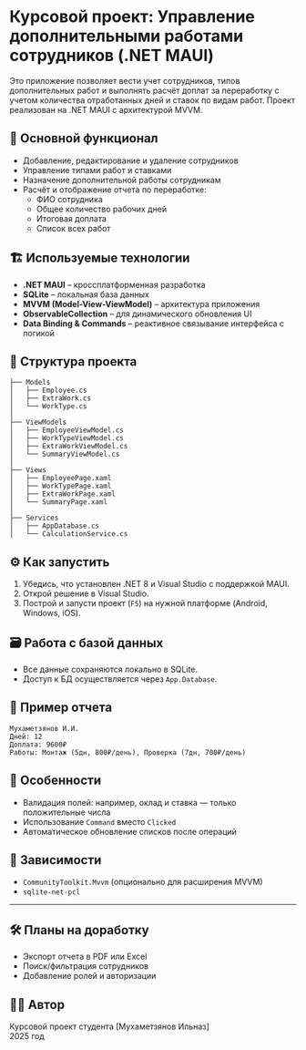 
# Курсовой проект: Управление дополнительными работами сотрудников (.NET MAUI)

Это приложение позволяет вести учет сотрудников, типов дополнительных работ и выполнять расчёт доплат за переработку с учетом количества отработанных дней и ставок по видам работ. Проект реализован на .NET MAUI с архитектурой MVVM.

## 📱 Основной функционал

- Добавление, редактирование и удаление сотрудников
- Управление типами работ и ставками
- Назначение дополнительной работы сотрудникам
- Расчёт и отображение отчета по переработке:
  - ФИО сотрудника
  - Общее количество рабочих дней
  - Итоговая доплата
  - Список всех работ

## 🏗️ Используемые технологии

- **.NET MAUI** – кроссплатформенная разработка
- **SQLite** – локальная база данных
- **MVVM (Model-View-ViewModel)** – архитектура приложения
- **ObservableCollection** – для динамического обновления UI
- **Data Binding & Commands** – реактивное связывание интерфейса с логикой

## 📂 Структура проекта

```plaintext
├── Models
│   ├── Employee.cs
│   ├── ExtraWork.cs
│   └── WorkType.cs
│
├── ViewModels
│   ├── EmployeeViewModel.cs
│   ├── WorkTypeViewModel.cs
│   ├── ExtraWorkViewModel.cs
│   └── SummaryViewModel.cs
│
├── Views
│   ├── EmployeePage.xaml
│   ├── WorkTypePage.xaml
│   ├── ExtraWorkPage.xaml
│   └── SummaryPage.xaml
│
├── Services
│   ├── AppDatabase.cs
│   └── CalculationService.cs
```

## ⚙️ Как запустить

1. Убедись, что установлен .NET 8 и Visual Studio с поддержкой MAUI.
2. Открой решение в Visual Studio.
3. Построй и запусти проект (`F5`) на нужной платформе (Android, Windows, iOS).

## 🗃️ Работа с базой данных

- Все данные сохраняются локально в SQLite.
- Доступ к БД осуществляется через `App.Database`.

## 🧾 Пример отчета

```
Мухаметзянов И.И.
Дней: 12
Доплата: 9600₽
Работы: Монтаж (5дн, 800₽/день), Проверка (7дн, 700₽/день)
```

## 🧠 Особенности

- Валидация полей: например, оклад и ставка — только положительные числа
- Использование `Command` вместо `Clicked`
- Автоматическое обновление списков после операций

## 📌 Зависимости

- `CommunityToolkit.Mvvm` (опционально для расширения MVVM)
- `sqlite-net-pcl`

---

## 🛠️ Планы на доработку

- Экспорт отчета в PDF или Excel
- Поиск/фильтрация сотрудников
- Добавление ролей и авторизации

## 👨‍💻 Автор

Курсовой проект студента [Мухаметзянов Ильназ]  
2025 год
